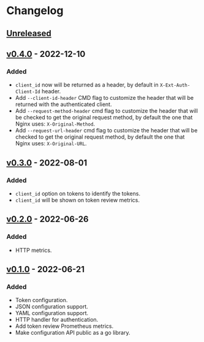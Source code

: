 # Changelog

## [Unreleased]

## [v0.4.0] - 2022-12-10

### Added

- `client_id` now will be returned as a header, by default in `X-Ext-Auth-Client-Id` header.
- Add `--client-id-header` CMD flag to customize the header that will be returned with the authenticated client.
- Add `--request-method-header` cmd flag to customize the header that will be checked to get the original request method, by default the one that Nginx uses: `X-Original-Method`.
- Add `--request-url-header` cmd flag to customize the header that will be checked to get the original request method, by default the one that Nginx uses: `X-Original-URL`.

## [v0.3.0] - 2022-08-01

### Added

- `client_id` option on tokens to identify the tokens.
- `client_id` will be shown on token review metrics.

## [v0.2.0] - 2022-06-26

### Added

- HTTP metrics.

## [v0.1.0] - 2022-06-21

### Added

- Token configuration.
- JSON configuration support.
- YAML configuration support.
- HTTP handler for authentication.
- Add token review Prometheus metrics.
- Make configuration API public as a go library.

[unreleased]: https://github.com/slok/simple-ingress-external-auth/compare/v0.4.0...HEAD
[v0.4.0]: https://github.com/slok/simple-ingress-external-auth/compare/v0.3.0...v0.4.0
[v0.3.0]: https://github.com/slok/simple-ingress-external-auth/compare/v0.2.0...v0.3.0
[v0.2.0]: https://github.com/slok/simple-ingress-external-auth/compare/v0.1.0...v0.2.0
[v0.1.0]: https://github.com/slok/simple-ingress-external-auth/releases/tag/v0.1.0
